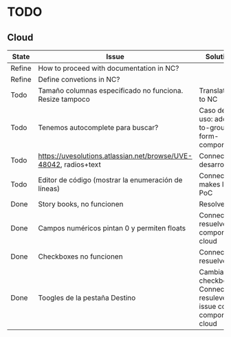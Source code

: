 # TODO

## Cloud

| State  | Issue                                                            | Solution                                                         |
| ------ | ---------------------------------------------------------------- | ---------------------------------------------------------------- |
| Refine | How to proceed with documentation in NC?                         |                                                                  |
| Refine | Define convetions in NC?                                         |                                                                  |
| Todo   | Tamaño columnas especificado no funciona. Resize tampoco         | Translated to NC                                                 |
| Todo   | Tenemos autocomplete para buscar?                                | Caso de uso: add-to-groups-form-component.                       |
| Todo   | https://uvesolutions.atlassian.net/browse/UVE-48042, radios+text | Connecta desarrollara                                            |
| Todo   | Editor de código (mostrar la enumeración de líneas)              | Connecta makes local PoC                                         |
| Done   | Story books, no funcionen                                        | Resolved                                                         |
| Done   | Campos numéricos pintan 0 y permiten floats                      | Connecta resuelve componente cloud                               |
| Done   | Checkboxes no funcionen                                          | Connecta resuelve                                                |
| Done   | Toogles de la pestaña Destino                                    | Cambiar a checkbox. Connecta resuleve issue con componente cloud |
